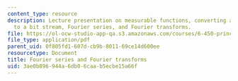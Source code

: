 ```yaml
---
content_type: resource
description: Lecture presentation on measurable functions, converting an analog source
  to a bit stream, Fourier series, and Fourier transforms.
file: https://ol-ocw-studio-app-qa.s3.amazonaws.com/courses/6-450-principles-of-digital-communication-i-fall-2009/3ae0b896944a6db06caab5ecbe15a66f_MIT6_450F09_slide07.pdf
file_type: application/pdf
parent_uid: 0f805fd1-607d-cb9b-8011-69ce14d600ee
resourcetype: Document
title: Fourier series and Fourier transforms
uid: 3ae0b896-944a-6db0-6caa-b5ecbe15a66f
---
```

